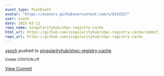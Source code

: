 ```yaml
---
event_type: PushEvent
avatar: "https://avatars.githubusercontent.com/u/814322?"
user: vsoch
date: 2023-03-11
repo_name: singularityhub/shpc-registry-cache
html_url: https://github.com/singularityhub/shpc-registry-cache/commit/3314599d5f53dda5290262d31bddd40328a3f7f0
repo_url: https://github.com/singularityhub/shpc-registry-cache
---
```


<a href='https://github.com/vsoch' target='_blank'>vsoch</a> pushed to <a href='https://github.com/singularityhub/shpc-registry-cache' target='_blank'>singularityhub/shpc-registry-cache</a>

<small>Create CITATION.cff</small>

<a href='https://github.com/singularityhub/shpc-registry-cache/commit/3314599d5f53dda5290262d31bddd40328a3f7f0' target='_blank'>View Commit</a>